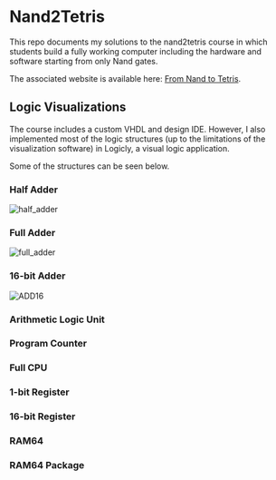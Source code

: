 # Nand2Tetris

This repo documents my solutions to the nand2tetris course in which students build a fully working computer including
the hardware and software starting from only Nand gates.

The associated website is available here: [From Nand to Tetris](https://www.nand2tetris.org/).

## Logic Visualizations

The course includes a custom VHDL and design IDE. However, I also implemented most of the logic structures (up to the
limitations of the visualization software) in Logicly, a visual logic application.

Some of the structures can be seen below.

### Half Adder
![half_adder](https://github.com/ChrisBuilds/nand2tetris/assets/57874186/0aa6e8ed-e1eb-4b7d-84bd-df42be85f0b7)

### Full Adder
![full_adder](https://github.com/ChrisBuilds/nand2tetris/assets/57874186/ed1a8196-d5a9-4ac5-9846-0c1f80836b7a)

### 16-bit Adder
![ADD16](https://github.com/ChrisBuilds/nand2tetris/assets/57874186/4f53b635-9020-4a18-be71-5ffbf2338a4c)

### Arithmetic Logic Unit

### Program Counter

### Full CPU

### 1-bit Register

### 16-bit Register

### RAM64

### RAM64 Package

